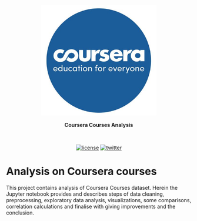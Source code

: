 <p align=center>
  <img height="300px" src="https://github.com/aurimas13/Coursera-courses-analysis/blob/main/images/coursera.jpg"/>
</p>

<p align="center" > <b>Coursera Courses Analysis </b> </p>
<br>
<p align=center>
  <a href="https://github.com/aurimas13/Road-App/blob/main/LICENSE"><img alt="license" src="https://img.shields.io/npm/l/express"></a>
  <a href="https://twitter.com/anausedas"><img alt="twitter" src="https://img.shields.io/twitter/follow/anausedas?style=social"/></a>
</p>

# Analysis on Coursera courses 
This project contains analysis of Coursera Courses dataset. Herein the Jupyter notebook provides and describes steps of data cleaning, preprocessing, exploratory data analysis, visualizations, some comparisons, correlation calculations and finalise with giving improvements and the conclusion.

